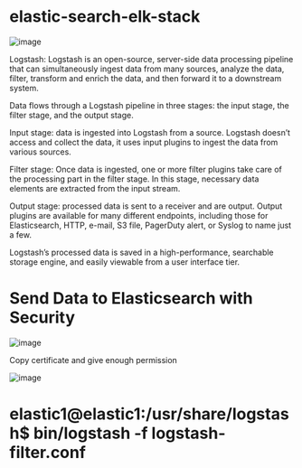 # elastic-search-elk-stack

![image](https://user-images.githubusercontent.com/36766101/213895534-1ebcee64-7e90-4cdd-9378-f03166554ada.png)

Logstash:
Logstash is an open-source, server-side data processing pipeline that can simultaneously ingest data from many sources, analyze the data, filter, transform and enrich the data, and then forward it to a downstream system.

Data flows through a Logstash pipeline in three stages: the input stage, the filter stage, and the output stage.

Input stage: data is ingested into Logstash from a source. Logstash doesn’t access and collect the data, it uses input plugins to ingest the data from various sources.

Filter stage: Once data is ingested, one or more filter plugins take care of the processing part in the filter stage. In this stage, necessary data elements are extracted from the input stream.

Output stage: processed data is sent to a receiver and are output. Output plugins are available for many different endpoints, including those for Elasticsearch, HTTP, e-mail, S3 file, PagerDuty alert, or Syslog to name just a few.

Logstash’s processed data is saved in a high-performance, searchable storage engine, and easily viewable from a user interface tier.



# Send Data to Elasticsearch with Security
![image](https://user-images.githubusercontent.com/36766101/213895991-bdef7a88-e1a7-448e-a42a-c2fc2e880fd1.png)

Copy certificate and give enough permission

![image](https://user-images.githubusercontent.com/36766101/213896008-e91f068b-77d5-4acc-ba84-4f240411a980.png)

# elastic1@elastic1:/usr/share/logstash$ bin/logstash -f logstash-filter.conf

